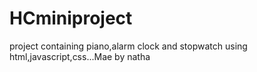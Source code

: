# HCminiproject
project containing piano,alarm clock and stopwatch using html,javascript,css...Mae by natha
